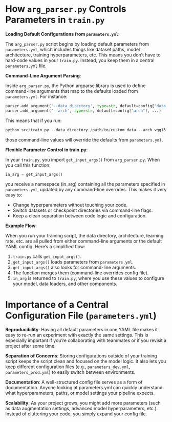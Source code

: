 # How `arg_parser.py` Controls Parameters in `train.py`

**Loading Default Configurations from `parameters.yml`**:

The `arg_parser.py` script begins by loading default parameters from `parameters.yml`, which includes things like dataset paths, model architecture, training hyperparameters, etc. This means you don’t have to hard-code values in your `train.py`. Instead, you keep them in a central `parameters.yml` file.

**Command-Line Argument Parsing**:

Inside `arg_parser.py`, the Python argparse library is used to define command-line arguments that map to the defaults loaded from `parameters.yml`. For instance:

```python
parser.add_argument('--data_directory', type=str, default=config["data_directory"], ...)
parser.add_argument('--arch', type=str, default=config["arch"], ...)
```

This means that if you run:

```python
python src/train.py --data_directory /path/to/custom_data --arch vgg13
```

those command-line values will override the defaults from `parameters.yml`.

**Flexible Parameter Control in train.py**:

In your `train.py`, you import `get_input_args()` from `arg_parser.py`. When you call this function:

```python
in_arg = get_input_args()
```

you receive a namespace (in_arg) containing all the parameters specified in `parameters.yml`, updated by any command-line overrides. This makes it very easy to:

* Change hyperparameters without touching your code.
* Switch datasets or checkpoint directories via command-line flags.
* Keep a clean separation between code logic and configuration.

**Example Flow**:

When you run your training script, the data directory, architecture, learning rate, etc. are all pulled from either command-line arguments or the default YAML config. Here’s a simplified flow:

1. `train.py` calls `get_input_args()`.
2. `get_input_args()` loads parameters from `parameters.yml`.
3. `get_input_args()` also looks for command-line arguments.
4. The function merges them (command-line overrides config file).
5. `in_arg` is returned to `train.py`, where you use these values to configure your model, data loaders, and other components.

# Importance of a Central Configuration File (`parameters.yml`)

**Reproducibility**:
Having all default parameters in one YAML file makes it easy to re-run an experiment with exactly the same settings. This is especially important if you’re collaborating with teammates or if you revisit a project after some time.

**Separation of Concerns**:
Storing configurations outside of your training script keeps the script clean and focused on the model logic. It also lets you keep different configuration files (e.g., `parameters_dev.yml`, `parameters_prod.yml`) to easily switch between environments.

**Documentation**:
A well-structured config file serves as a form of documentation. Anyone looking at parameters.yml can quickly understand what hyperparameters, paths, or model settings your pipeline expects.

**Scalability**:
As your project grows, you might add more parameters (such as data augmentation settings, advanced model hyperparameters, etc.). Instead of cluttering your code, you simply expand your config file.
